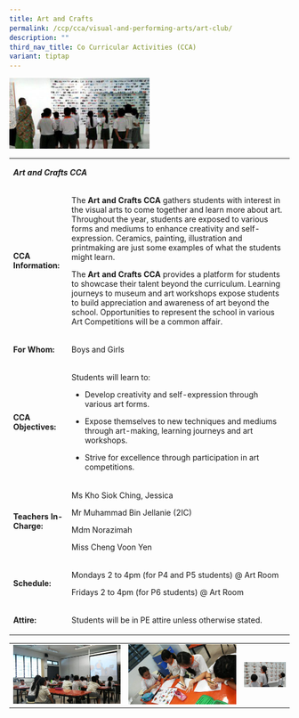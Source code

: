 ```yaml
---
title: Art and Crafts
permalink: /ccp/cca/visual-and-performing-arts/art-club/
description: ""
third_nav_title: Co Curricular Activities (CCA)
variant: tiptap
---
```

<div class="isomer-image-wrapper">
<img style="width: 50%;" height="auto" width="100%" src="/images/ac.jpg">
</div>
<table>
<tbody>
<tr>
<td rowspan="1" colspan="2">
<p><strong><em>Art and Crafts CCA</em></strong>
</p>
</td>
</tr>
<tr>
<td rowspan="1" colspan="1">
<p><strong>CCA Information:</strong>
</p>
</td>
<td rowspan="1" colspan="1">
<p>The&nbsp;<strong>Art and Crafts CCA</strong>&nbsp;gathers students with
interest in the visual arts to come together and learn more about art.
Throughout the year, students are exposed to various forms and mediums
to enhance creativity and self-expression. Ceramics, painting, illustration
and printmaking are just some examples of what the students might learn.</p>
<p>The&nbsp;<strong>Art and Crafts CCA</strong>&nbsp;provides a platform
for students to showcase their talent beyond the curriculum. Learning journeys
to museum and art workshops expose students to build appreciation and awareness
of art beyond the school. Opportunities to represent the school in various
Art Competitions will be a common affair.</p>
</td>
</tr>
<tr>
<td rowspan="1" colspan="1">
<p><strong>For Whom:</strong>
</p>
</td>
<td rowspan="1" colspan="1">
<p>Boys and Girls</p>
</td>
</tr>
<tr>
<td rowspan="1" colspan="1">
<p><strong>CCA Objectives:</strong>
</p>
</td>
<td rowspan="1" colspan="1">
<p>Students will learn to:</p>
<ul data-tight="true" class="tight">
<li>
<p>Develop creativity and self-expression through various art forms.</p>
</li>
<li>
<p>Expose themselves to new techniques and mediums through art-making, learning
journeys and art workshops.</p>
</li>
<li>
<p>Strive for excellence through participation in art competitions.</p>
</li>
</ul>
</td>
</tr>
<tr>
<td rowspan="1" colspan="1">
<p><strong>Teachers In-Charge:</strong>
</p>
</td>
<td rowspan="1" colspan="1">
<p>Ms Kho Siok Ching, Jessica</p>
<p>Mr Muhammad Bin Jellanie (2IC)</p>
<p>Mdm Norazimah</p>
<p>Miss Cheng Voon Yen</p>
</td>
</tr>
<tr>
<td rowspan="1" colspan="1">
<p><strong>Schedule:</strong>
</p>
</td>
<td rowspan="1" colspan="1">
<p>Mondays 2 to 4pm (for P4 and P5 students) @ Art Room</p>
<p>Fridays 2 to 4pm (for P6 students) @ Art Room</p>
</td>
</tr>
<tr>
<td rowspan="1" colspan="1">
<p><strong>Attire:</strong>
</p>
</td>
<td rowspan="1" colspan="1">
<p>Students will be in PE attire unless otherwise stated.</p>
</td>
</tr>
</tbody>
</table>
<table>
<tbody>
<tr>
<td rowspan="1" colspan="1">
<div class="isomer-image-wrapper">
<img style="width: 100%" height="auto" width="100%" src="/images/ac1.jpg">
</div>
</td>
<td rowspan="1" colspan="1">
<div class="isomer-image-wrapper">
<img style="width: 100%" height="auto" width="100%" src="/images/ac2.jpg">
</div>
</td>
<td rowspan="1" colspan="1">
<div class="isomer-image-wrapper">
<img style="width: 100%" height="auto" width="100%" src="/images/ac3.jpg">
</div>
</td>
</tr>
</tbody>
</table>
<p></p>